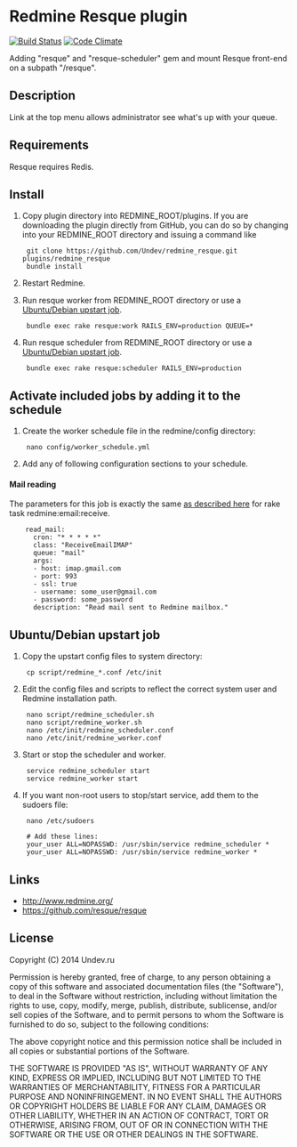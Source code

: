 # Redmine Resque plugin

[![Build Status](https://travis-ci.org/Undev/redmine_resque.png?branch=master)](https://travis-ci.org/Undev/redmine_resque)
[![Code Climate](https://codeclimate.com/github/Undev/redmine_resque.png)](https://codeclimate.com/github/Undev/redmine_resque)

Adding "resque" and "resque-scheduler" gem and mount Resque front-end on a subpath "/resque".

## Description

Link at the top menu allows administrator see what's up with your queue.

## Requirements

Resque requires Redis.

## Install

1. Copy plugin directory into REDMINE_ROOT/plugins.
If you are downloading the plugin directly from GitHub,
you can do so by changing into your REDMINE_ROOT directory and issuing a command like

        git clone https://github.com/Undev/redmine_resque.git plugins/redmine_resque
        bundle install

2. Restart Redmine.

3. Run resque worker from REDMINE_ROOT directory or use a [Ubuntu/Debian upstart job](#ubuntudebian-upstart-job).

        bundle exec rake resque:work RAILS_ENV=production QUEUE=*
        
4. Run resque scheduler from REDMINE_ROOT directory or use a [Ubuntu/Debian upstart job](#ubuntudebian-upstart-job).

        bundle exec rake resque:scheduler RAILS_ENV=production

## Activate included jobs by adding it to the schedule

1. Create the worker schedule file in the redmine/config directory:

        nano config/worker_schedule.yml

2. Add any of following configuration sections to your schedule.

#### Mail reading

The parameters for this job is exactly the same [as described here](http://www.redmine.org/projects/redmine/wiki/RedmineReceivingEmails)
for rake task redmine\:email\:receive.

        read_mail:
          cron: "* * * * *"
          class: "ReceiveEmailIMAP"
          queue: "mail"
          args:
          - host: imap.gmail.com
          - port: 993
          - ssl: true
          - username: some_user@gmail.com
          - password: some_password
          description: "Read mail sent to Redmine mailbox."

## Ubuntu/Debian upstart job

1. Copy the upstart config files to system directory:

        cp script/redmine_*.conf /etc/init

2. Edit the config files and scripts to reflect the correct system user and Redmine installation path.

        nano script/redmine_scheduler.sh
        nano script/redmine_worker.sh
        nano /etc/init/redmine_scheduler.conf
        nano /etc/init/redmine_worker.conf

3. Start or stop the scheduler and worker.

        service redmine_scheduler start
        service redmine_worker start

4. If you want non-root users to stop/start service, add them to the sudoers file:

        nano /etc/sudoers
        
        # Add these lines:
        your_user ALL=NOPASSWD: /usr/sbin/service redmine_scheduler *
        your_user ALL=NOPASSWD: /usr/sbin/service redmine_worker *


## Links

- http://www.redmine.org/
- https://github.com/resque/resque

## License

Copyright (C) 2014 Undev.ru

Permission is hereby granted, free of charge, to any person obtaining a copy of this software and associated documentation files (the "Software"), to deal in the Software without restriction, including without limitation the rights to use, copy, modify, merge, publish, distribute, sublicense, and/or sell copies of the Software, and to permit persons to whom the Software is furnished to do so, subject to the following conditions:

The above copyright notice and this permission notice shall be included in all copies or substantial portions of the Software.

THE SOFTWARE IS PROVIDED "AS IS", WITHOUT WARRANTY OF ANY KIND, EXPRESS OR IMPLIED, INCLUDING BUT NOT LIMITED TO THE WARRANTIES OF MERCHANTABILITY, FITNESS FOR A PARTICULAR PURPOSE AND NONINFRINGEMENT. IN NO EVENT SHALL THE AUTHORS OR COPYRIGHT HOLDERS BE LIABLE FOR ANY CLAIM, DAMAGES OR OTHER LIABILITY, WHETHER IN AN ACTION OF CONTRACT, TORT OR OTHERWISE, ARISING FROM, OUT OF OR IN CONNECTION WITH THE SOFTWARE OR THE USE OR OTHER DEALINGS IN THE SOFTWARE.
